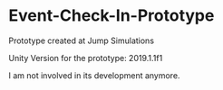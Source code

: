 # Event-Check-In-Prototype
Prototype created at Jump Simulations

Unity Version for the prototype: 2019.1.1f1

I am not involved in its development anymore.
